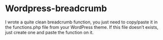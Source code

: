 Wordpress-breadcrumb
====================

I wrote a quite clean breadcrumb function, you just need to copy/paste it in the functions.php file from your WordPress theme. If this file doesn’t exists, just create one and paste the function on it.